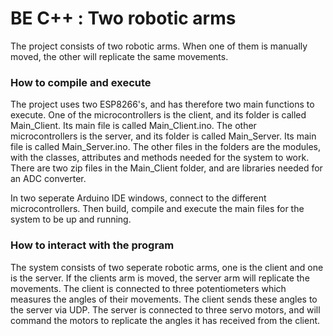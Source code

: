 # BE C++ : Two robotic arms 

The project consists of two robotic arms. When one of them is manually moved, the other will replicate the same movements.

### How to compile and execute
The project uses two ESP8266's, and has therefore two main functions to execute.
One of the microcontrollers is the client, and its folder is called Main_Client. Its main file is called Main_Client.ino. 
The other microcontrollers is the server, and its folder is called Main_Server. Its main file is called Main_Server.ino.
The other files in the folders are the modules, with the classes, attributes and methods needed for the system to work.
There are two zip files in the Main_Client folder, and are libraries needed for an ADC converter. 

In two seperate Arduino IDE windows, connect to the different microcontrollers. Then build, compile and execute the main files for the system to be up and running.

### How to interact with the program
The system consists of two seperate robotic arms, one is the client and one is the server.
If the clients arm is moved, the server arm will replicate the movements. 
The client is connected to three potentiometers which measures the angles of their movements.
The client sends these angles to the server via UDP. 
The server is connected to three servo motors, and will command the motors to replicate the angles it has received from the client.
